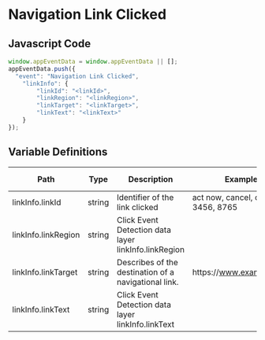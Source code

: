 # Navigation Link Clicked

### 

## Javascript Code
```js
window.appEventData = window.appEventData || [];
appEventData.push({
  "event": "Navigation Link Clicked",
    "linkInfo": {
        "linkId": "<linkId>",
        "linkRegion": "<linkRegion>",
        "linkTarget": "<linkTarget>",
        "linkText": "<linkText>"
    }
});
```

## Variable Definitions

|Path|Type|Description|Example|Pattern|Min Length|Max Length|Minimum|Maximum|Multiple Of|
| --- | --- | --- | --- | --- | --- | --- | --- | --- | --- |
|linkInfo.linkId|string|Identifier of the link clicked|act now, cancel, ok, 3456, 8765|||||||
|linkInfo.linkRegion|string|Click Event Detection data layer linkInfo.linkRegion||||||||
|linkInfo.linkTarget|string|Describes of the destination of a navigational link.|https:\/\/www.example.com|||||||
|linkInfo.linkText|string|Click Event Detection data layer linkInfo.linkText||||||||




